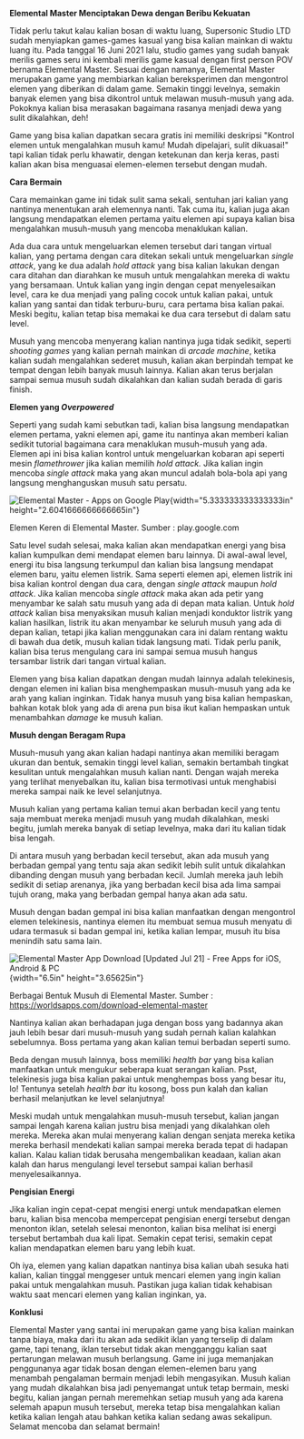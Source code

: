 **Elemental Master Menciptakan Dewa dengan Beribu Kekuatan**

Tidak perlu takut kalau kalian bosan di waktu luang, Supersonic Studio
LTD sudah menyiapkan games-games kasual yang bisa kalian mainkan di
waktu luang itu. Pada tanggal 16 Juni 2021 lalu, studio games yang sudah
banyak merilis games seru ini kembali merilis game kasual dengan first
person POV bernama Elemental Master. Sesuai dengan namanya, Elemental
Master merupakan game yang membiarkan kalian bereksperimen dan
mengontrol elemen yang diberikan di dalam game. Semakin tinggi levelnya,
semakin banyak elemen yang bisa dikontrol untuk melawan musuh-musuh yang
ada. Pokoknya kalian bisa merasakan bagaimana rasanya menjadi dewa yang
sulit dikalahkan, deh!

Game yang bisa kalian dapatkan secara gratis ini memiliki deskripsi
"Kontrol elemen untuk mengalahkan musuh kamu! Mudah dipelajari, sulit
dikuasai!" tapi kalian tidak perlu khawatir, dengan ketekunan dan kerja
keras, pasti kalian akan bisa menguasai elemen-elemen tersebut dengan
mudah.

**Cara Bermain**

Cara memainkan game ini tidak sulit sama sekali, sentuhan jari kalian
yang nantinya menentukan arah elemennya nanti. Tak cuma itu, kalian juga
akan langsung mendapatkan elemen pertama yaitu elemen api supaya kalian
bisa mengalahkan musuh-musuh yang mencoba menaklukan kalian.

Ada dua cara untuk mengeluarkan elemen tersebut dari tangan virtual
kalian, yang pertama dengan cara ditekan sekali untuk mengeluarkan
*single attack*, yang ke dua adalah *hold attack* yang bisa kalian
lakukan dengan cara ditahan dan diarahkan ke musuh untuk mengalahkan
mereka di waktu yang bersamaan. Untuk kalian yang ingin dengan cepat
menyelesaikan level, cara ke dua menjadi yang paling cocok untuk kalian
pakai, untuk kalian yang santai dan tidak terburu-buru, cara pertama
bisa kalian pakai. Meski begitu, kalian tetap bisa memakai ke dua cara
tersebut di dalam satu level.

Musuh yang mencoba menyerang kalian nantinya juga tidak sedikit, seperti
*shooting games* yang kalian pernah mainkan di *arcade machine*, ketika
kalian sudah mengalahkan sederet musuh, kalian akan berpindah tempat ke
tempat dengan lebih banyak musuh lainnya. Kalian akan terus berjalan
sampai semua musuh sudah dikalahkan dan kalian sudah berada di garis
finish.

**Elemen yang *Overpowered***

Seperti yang sudah kami sebutkan tadi, kalian bisa langsung mendapatkan
elemen pertama, yakni elemen api, game itu nantinya akan memberi kalian
sedikit tutorial bagaimana cara menaklukan musuh-musuh yang ada. Elemen
api ini bisa kalian kontrol untuk mengeluarkan kobaran api seperti mesin
*flamethrower* jika kalian memilih *hold attack.* Jika kalian ingin
mencoba *single attack* maka yang akan muncul adalah bola-bola api yang
langsung menghanguskan musuh satu persatu.

![Elemental Master - Apps on Google
Play](./images/Elemental-Master-Menciptakan-Dewa-dengan-Beribu-Kekuatan/media/image1.png){width="5.333333333333333in"
height="2.6041666666666665in"}

Elemen Keren di Elemental Master. Sumber : play.google.com

Satu level sudah selesai, maka kalian akan mendapatkan energi yang bisa
kalian kumpulkan demi mendapat elemen baru lainnya. Di awal-awal level,
energi itu bisa langsung terkumpul dan kalian bisa langsung mendapat
elemen baru, yaitu elemen listrik. Sama seperti elemen api, elemen
listrik ini bisa kalian kontrol dengan dua cara, dengan *single attack*
maupun *hold attack*. Jika kalian mencoba *single attack* maka akan ada
petir yang menyambar ke salah satu musuh yang ada di depan mata kalian.
Untuk *hold attack* kalian bisa menyaksikan musuh kalian menjadi
konduktor listrik yang kalian hasilkan, listrik itu akan menyambar ke
seluruh musuh yang ada di depan kalian, tetapi jika kalian menggunakan
cara ini dalam rentang waktu di bawah dua detik, musuh kalian tidak
langsung mati. Tidak perlu panik, kalian bisa terus mengulang cara ini
sampai semua musuh hangus tersambar listrik dari tangan virtual kalian.

Elemen yang bisa kalian dapatkan dengan mudah lainnya adalah
telekinesis, dengan elemen ini kalian bisa menghempaskan musuh-musuh
yang ada ke arah yang kalian inginkan. Tidak hanya musuh yang bisa
kalian hempaskan, bahkan kotak blok yang ada di arena pun bisa ikut
kalian hempaskan untuk menambahkan *damage* ke musuh kalian.

**Musuh dengan Beragam Rupa**

Musuh-musuh yang akan kalian hadapi nantinya akan memiliki beragam
ukuran dan bentuk, semakin tinggi level kalian, semakin bertambah
tingkat kesulitan untuk mengalahkan musuh kalian nanti. Dengan wajah
mereka yang terlihat menyebalkan itu, kalian bisa termotivasi untuk
menghabisi mereka sampai naik ke level selanjutnya.

Musuh kalian yang pertama kalian temui akan berbadan kecil yang tentu
saja membuat mereka menjadi musuh yang mudah dikalahkan, meski begitu,
jumlah mereka banyak di setiap levelnya, maka dari itu kalian tidak bisa
lengah.

Di antara musuh yang berbadan kecil tersebut, akan ada musuh yang
berbadan gempal yang tentu saja akan sedikit lebih sulit untuk
dikalahkan dibanding dengan musuh yang berbadan kecil. Jumlah mereka
jauh lebih sedikit di setiap arenanya, jika yang berbadan kecil bisa ada
lima sampai tujuh orang, maka yang berbadan gempal hanya akan ada satu.

Musuh dengan badan gempal ini bisa kalian manfaatkan dengan mengontrol
elemen telekinesis, nantinya elemen itu membuat semua musuh menyatu di
udara termasuk si badan gempal ini, ketika kalian lempar, musuh itu bisa
menindih satu sama lain.

![Elemental Master App Download \[Updated Jul 21\] - Free Apps for iOS,
Android &amp;
PC](./images/Elemental-Master-Menciptakan-Dewa-dengan-Beribu-Kekuatan/media/image2.jpeg){width="6.5in"
height="3.65625in"}

Berbagai Bentuk Musuh di Elemental Master. Sumber :
https://worldsapps.com/download-elemental-master

Nantinya kalian akan berhadapan juga dengan boss yang badannya akan jauh
lebih besar dari musuh-musuh yang sudah pernah kalian kalahkan
sebelumnya. Boss pertama yang akan kalian temui berbadan seperti sumo.

Beda dengan musuh lainnya, boss memiliki *health bar* yang bisa kalian
manfaatkan untuk mengukur seberapa kuat serangan kalian. Psst,
telekinesis juga bisa kalian pakai untuk menghempas boss yang besar itu,
lo! Tentunya setelah *health bar* itu kosong, boss pun kalah dan kalian
berhasil melanjutkan ke level selanjutnya!

Meski mudah untuk mengalahkan musuh-musuh tersebut, kalian jangan sampai
lengah karena kalian justru bisa menjadi yang dikalahkan oleh mereka.
Mereka akan mulai menyerang kalian dengan senjata mereka ketika mereka
berhasil mendekati kalian sampai mereka berada tepat di hadapan kalian.
Kalau kalian tidak berusaha mengembalikan keadaan, kalian akan kalah dan
harus mengulangi level tersebut sampai kalian berhasil menyelesaikannya.

**Pengisian Energi**

Jika kalian ingin cepat-cepat mengisi energi untuk mendapatkan elemen
baru, kalian bisa mencoba mempercepat pengisian energi tersebut dengan
menonton iklan, setelah selesai menonton, kalian bisa melihat isi energi
tersebut bertambah dua kali lipat. Semakin cepat terisi, semakin cepat
kalian mendapatkan elemen baru yang lebih kuat.

Oh iya, elemen yang kalian dapatkan nantinya bisa kalian ubah sesuka
hati kalian, kalian tinggal menggeser untuk mencari elemen yang ingin
kalian pakai untuk mengalahkan musuh. Pastikan juga kalian tidak
kehabisan waktu saat mencari elemen yang kalian inginkan, ya.

**Konklusi**

Elemental Master yang santai ini merupakan game yang bisa kalian mainkan
tanpa biaya, maka dari itu akan ada sedikit iklan yang terselip di dalam
game, tapi tenang, iklan tersebut tidak akan mengganggu kalian saat
pertarungan melawan musuh berlangsung. Game ini juga memanjakan
penggunanya agar tidak bosan dengan elemen-elemen baru yang menambah
pengalaman bermain menjadi lebih mengasyikan. Musuh kalian yang mudah
dikalahkan bisa jadi penyemangat untuk tetap bermain, meski begitu,
kalian jangan pernah meremehkan setiap musuh yang ada karena selemah
apapun musuh tersebut, mereka tetap bisa mengalahkan kalian ketika
kalian lengah atau bahkan ketika kalian sedang awas sekalipun. Selamat
mencoba dan selamat bermain!
